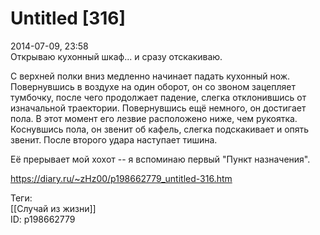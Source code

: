 Untitled [316]
===============

   
 2014-07-09, 23:58   
  Открываю кухонный шкаф... и сразу отскакиваю.   
   
 С верхней полки вниз медленно начинает падать кухонный нож. Повернувшись в воздухе на один оборот, он со звоном зацепляет тумбочку, после чего продолжает падение, слегка отклонившись от изначальной траектории. Повернувшись ещё немного, он достигает пола. В этот момент его лезвие расположено ниже, чем рукоятка. Коснувшись пола, он звенит об кафель, слегка подскакивает и опять звенит. После второго удара наступает тишина.   
   
 Её прерывает мой хохот -- я вспоминаю первый "Пункт назначения".   
    
 <https://diary.ru/~zHz00/p198662779_untitled-316.htm>   
   
 Теги:   
 [[Случай из жизни]]   
 ID: p198662779